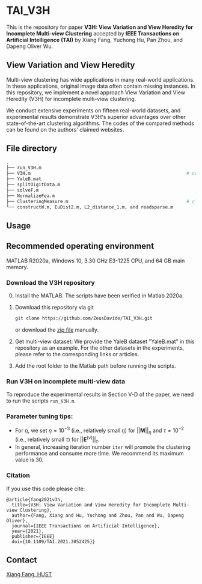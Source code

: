 # TAI_V3H

This is the repository for paper **V3H: View Variation and View Heredity for Incomplete Multi-view Clustering** accepted by **IEEE Transactions on Artificial Intelligence (TAI)**  by Xiang Fang, Yuchong Hu, Pan Zhou, and Dapeng Oliver Wu.

## View Variation and View Heredity

Multi-view clustering has wide applications in many real-world applications. In these applications, original image data often contain missing instances. In this repository, we implement a novel approach  View Variation and View Heredity (V3H) for incomplete multi-view clustering. 

We conduct extensive experiments on fifteen real-world datasets, and experimental results demonstrate V3H's superior advantages over other state-of-the-art clustering algorithms.
The codes of the compared methods can be found on the authors'  claimed websites.


## File directory

```bash
.
├── run_V3H.m				                                               # DEMO file of V3H
├── V3H.m				                                           # core function of V3H
├── YaleB.mat				                                             # data mat files
├── splitDigitData.m			                                       # construction of incomplete multi-view data
├── solveF.m				                                               # the initialization of F
├── NormalizeFea.m				                                       # regularization of data
├── ClusteringMeasure.m		                                       # clustering performance
└── constructW.m, EuDist2.m, L2_distance_1.m, and readsparse.m			 # intermediate functions 
```

## Usage

## Recommended operating environment

MATLAB R2020a, Windows 10, 3.30 GHz E3-1225 CPU, and 64 GB main memory.

### Download the V3H repository

0. Install the MATLAB. The scripts have been verified in Matlab 2020a.

1. Download this repository via git
    ```bash
    git clone https://github.com/ZeusDavide/TAI_V3H.git
    ```
    or download the [zip file](https://github.com/ZeusDavide/TAI_V3H/archive/master.zip) manually.
    
2. Get multi-view dataset: 
We provide the YaleB dataset "YaleB.mat" in this repository as an example. For the other datasets in the experiments, please refer to the corresponding links or articles.

3. Add the root folder to the Matlab path before running the scripts.

### Run V3H on incomplete multi-view data

To reproduce the experimental results in Section V-D of the paper, we need to run the scripts `run_V3H.m`.   


### Parameter tuning tips:

- For $\eta$, we set $\eta=10^{-3}$ (i.e., relatively small $\eta$) for $||\bm{M}||_{\eta}$ and $\tau=10^{-2}$ (i.e., relatively small $\tau$) for $||\bm{E}^{(v)}||_{\tau}$.
- In general, increasing iteration number `iter` will promote the clustering performance and consume more time. We recommend its maximum value is 30.

### Citation
If you use this code please cite:

```
@article{fang2021v3h,
  title={V3H: View Variation and View Heredity for Incomplete Multi-view Clustering},
  author={Fang, Xiang and Hu, Yuchong and Zhou, Pan and Wu, Dapeng Oliver},
  journal={IEEE Transactions on Artificial Intelligence},
  year={2021},
  publisher={IEEE}
  doi={10.1109/TAI.2021.3052425}}
```

## Contact

[Xiang Fang, HUST](xfang9508@gmail.com)
